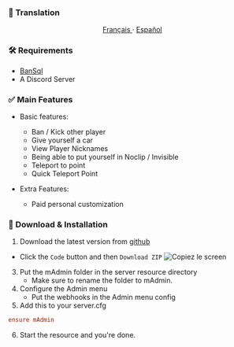 ### 📯 Translation

</p>
  <p align="center">
    <a href="/docs/readme_fr.md">Français </a>
    ·
    <a href="/docs/readme_es.md">Español</a>
  </p>
</p>

### 🛠 Requirements

- [BanSql](https://github.com/Matdbx10/BanSql)
- A Discord Server

### ✅ Main Features

- Basic features:
    - Ban / Kick other player
    - Give yourself a car
    - View Player Nicknames
    - Being able to put yourself in Noclip / Invisible
    - Teleport to point
    - Quick Teleport Point

- Extra Features:
    - Paid personal customization


### 🔧 Download & Installation

1. Download the latest version from [github](https://github.com/Matdbx10/mAdmin)
  - Click the `Code` button and then `Download ZIP`
  ![](https://i.imgur.com/iF4dxA5.png "Copiez le screen")
3. Put the mAdmin folder in the server resource directory
    - Make sure to rename the folder to mAdmin.
4. Configure the Admin menu
    - Put the webhooks in the Admin menu config
5. Add this to your server.cfg
```cfg
ensure mAdmin
```
6. Start the resource and you're done.

